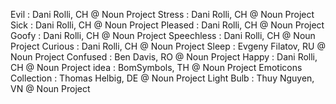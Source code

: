 Evil : Dani Rolli, CH @ Noun Project
Stress : Dani Rolli, CH @ Noun Project
Sick : Dani Rolli, CH @ Noun Project
Pleased : Dani Rolli, CH @ Noun Project
Goofy : Dani Rolli, CH @ Noun Project
Speechless : Dani Rolli, CH @ Noun Project
Curious : Dani Rolli, CH @ Noun Project
Sleep : Evgeny Filatov, RU @ Noun Project
Confused : Ben Davis, RO @ Noun Project 
Happy : Dani Rolli, CH @ Noun Project
idea : BomSymbols, TH @ Noun Project
Emoticons Collection : Thomas Helbig, DE @ Noun Project
Light Bulb : Thuy Nguyen, VN @ Noun Project

